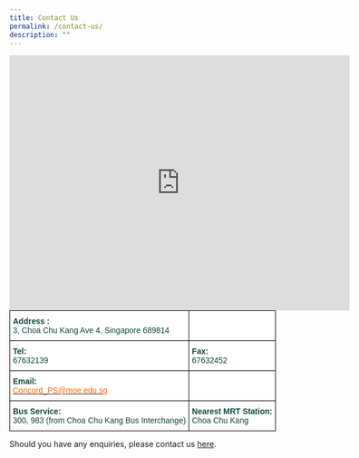 ```yaml
---
title: Contact Us
permalink: /contact-us/
description: ""
---
```

<iframe loading="lazy" allowfullscreen="" style="border:0;" height="450" width="600" src="https://www.google.com/maps/embed?pb=!1m14!1m8!1m3!1d15954.642082863222!2d103.736338!3d1.380347!3m2!1i1024!2i768!4f13.1!3m3!1m2!1s0x0%3A0x1adc46a04e78b8d6!2sConcord%20Primary%20School!5e0!3m2!1sen!2ssg!4v1661944411390!5m2!1sen!2ssg"></iframe>

<style type="text/css">
.tg  {border-collapse:collapse;border-spacing:0;margin:0px auto;}
.tg td{border-color:black;border-style:solid;border-width:1px;font-family:Arial, sans-serif;font-size:14px;
  overflow:hidden;padding:10px 5px;word-break:normal;}
.tg th{border-color:black;border-style:solid;border-width:1px;font-family:Arial, sans-serif;font-size:14px;
  font-weight:normal;overflow:hidden;padding:10px 5px;word-break:normal;}
.tg .tg-5o1s{background-color:#FFF;color:#0C463A;font-weight:bold;text-align:left;vertical-align:top}
.tg .tg-8n5d{background-color:#FFF;color:#0C463A;text-align:left;vertical-align:top}
</style>
<table class="tg">
<tbody>
  <tr>
    <td class="tg-8n5d"><span style="font-weight:bold">Address :</span><br><span style="color:inherit;background-color:transparent">3, Choa Chu Kang Ave 4, Singapore 689814</span></td>
    <td class="tg-5o1s"></td>
  </tr>
  <tr>
    <td class="tg-8n5d"><span style="font-weight:bold">Tel:</span><br>67632139</td>
    <td class="tg-8n5d"><span style="font-weight:bold">Fax:</span><br>67632452</td>
  </tr>
  <tr>
    <td class="tg-8n5d"><span style="font-weight:bold">Email:</span><br><a href="mailto:Concord_PS@moe.edu.sg" target="_blank" rel="noopener noreferrer"><span style="text-decoration:none;color:#FD6500">Concord_PS@moe.edu.sg</span></a></td>
    <td class="tg-5o1s"></td>
  </tr>
  <tr>
    <td class="tg-8n5d"><span style="font-weight:bold">Bus Service:</span><br>300, 983 (from Choa Chu Kang Bus Interchange)</td>
    <td class="tg-8n5d"><span style="font-weight:bold">Nearest MRT Station:</span><br>Choa Chu Kang</td>
  </tr>
</tbody>
</table>

Should you have any enquiries, please contact us [here](https://forms.cwp.gov.sg/concordpri/FormX38OG).